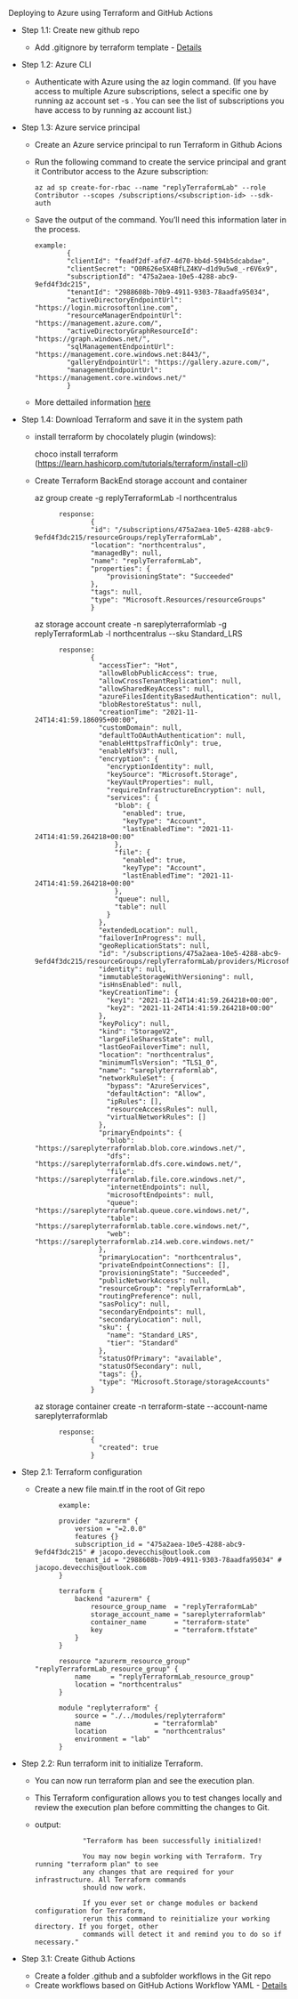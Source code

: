 Deploying to Azure using Terraform and GitHub Actions

- Step 1.1: Create new github repo
  - Add .gitignore by terraform template - <a href="https://github.com/github/gitignore/blob/master/Terraform.gitignore">Details</a>

- Step 1.2: Azure CLI
  - Authenticate with Azure using the az login command. (If you have access to multiple Azure subscriptions, select a specific one by running az account set -s <subscription-id>. You can see the list of subscriptions you have access to by running az account list.)

- Step 1.3: Azure service principal
  - Create an Azure service principal to run Terraform in Github Acions
  - Run the following command to create the service principal and grant it Contributor access to the Azure subscription:
  		
		az ad sp create-for-rbac --name "replyTerraformLab" --role Contributor --scopes /subscriptions/<subscription-id> --sdk-auth
		  
  - Save the output of the command. You’ll need this information later in the process.
		
		example:
				{
				"clientId": "feadf2df-afd7-4d70-bb4d-594b5dcabdae",
				"clientSecret": "O0R626e5X4BfLZ4KV~d1d9u5w8_-r6V6x9",
				"subscriptionId": "475a2aea-10e5-4288-abc9-9efd4f3dc215",
				"tenantId": "2988608b-70b9-4911-9303-78aadfa95034",
				"activeDirectoryEndpointUrl": "https://login.microsoftonline.com",
				"resourceManagerEndpointUrl": "https://management.azure.com/",
				"activeDirectoryGraphResourceId": "https://graph.windows.net/",
				"sqlManagementEndpointUrl": "https://management.core.windows.net:8443/",
				"galleryEndpointUrl": "https://gallery.azure.com/",
				"managementEndpointUrl": "https://management.core.windows.net/"
				}

  - More dettailed information <a href="https://registry.terraform.io/providers/hashicorp/azurerm/latest/docs/guides/service_principal_client_secret">here</a>

- Step 1.4: Download Terraform and save it in the system path
	- install terraform by chocolately plugin (windows):
  
  		choco install terraform (https://learn.hashicorp.com/tutorials/terraform/install-cli)

    - Create Terraform BackEnd storage account and container
  
		az group create -g replyTerraformLab -l northcentralus

				response: 
						{
						"id": "/subscriptions/475a2aea-10e5-4288-abc9-9efd4f3dc215/resourceGroups/replyTerraformLab",
						"location": "northcentralus",
						"managedBy": null,
						"name": "replyTerraformLab",
						"properties": {
							"provisioningState": "Succeeded"
						},
						"tags": null,
						"type": "Microsoft.Resources/resourceGroups"
						}	

  		az storage account create -n sareplyterraformlab -g replyTerraformLab -l northcentralus --sku Standard_LRS

				response:
						{
						  "accessTier": "Hot",
						  "allowBlobPublicAccess": true,
						  "allowCrossTenantReplication": null,
						  "allowSharedKeyAccess": null,
						  "azureFilesIdentityBasedAuthentication": null,
						  "blobRestoreStatus": null,
						  "creationTime": "2021-11-24T14:41:59.186095+00:00",
						  "customDomain": null,
						  "defaultToOAuthAuthentication": null,
						  "enableHttpsTrafficOnly": true,
						  "enableNfsV3": null,
						  "encryption": {
							"encryptionIdentity": null,
							"keySource": "Microsoft.Storage",
							"keyVaultProperties": null,
							"requireInfrastructureEncryption": null,
							"services": {
							  "blob": {
								"enabled": true,
								"keyType": "Account",
								"lastEnabledTime": "2021-11-24T14:41:59.264218+00:00"
							  },
							  "file": {
								"enabled": true,
								"keyType": "Account",
								"lastEnabledTime": "2021-11-24T14:41:59.264218+00:00"
							  },
							  "queue": null,
							  "table": null
							}
						  },
						  "extendedLocation": null,
						  "failoverInProgress": null,
						  "geoReplicationStats": null,
						  "id": "/subscriptions/475a2aea-10e5-4288-abc9-9efd4f3dc215/resourceGroups/replyTerraformLab/providers/Microsoft.Storage/storageAccounts/sareplyterraformlab",
						  "identity": null,
						  "immutableStorageWithVersioning": null,
						  "isHnsEnabled": null,
						  "keyCreationTime": {
							"key1": "2021-11-24T14:41:59.264218+00:00",
							"key2": "2021-11-24T14:41:59.264218+00:00"
						  },
						  "keyPolicy": null,
						  "kind": "StorageV2",
						  "largeFileSharesState": null,
						  "lastGeoFailoverTime": null,
						  "location": "northcentralus",
						  "minimumTlsVersion": "TLS1_0",
						  "name": "sareplyterraformlab",
						  "networkRuleSet": {
							"bypass": "AzureServices",
							"defaultAction": "Allow",
							"ipRules": [],
							"resourceAccessRules": null,
							"virtualNetworkRules": []
						  },
						  "primaryEndpoints": {
							"blob": "https://sareplyterraformlab.blob.core.windows.net/",
							"dfs": "https://sareplyterraformlab.dfs.core.windows.net/",
							"file": "https://sareplyterraformlab.file.core.windows.net/",
							"internetEndpoints": null,
							"microsoftEndpoints": null,
							"queue": "https://sareplyterraformlab.queue.core.windows.net/",
							"table": "https://sareplyterraformlab.table.core.windows.net/",
							"web": "https://sareplyterraformlab.z14.web.core.windows.net/"
						  },
						  "primaryLocation": "northcentralus",
						  "privateEndpointConnections": [],
						  "provisioningState": "Succeeded",
						  "publicNetworkAccess": null,
						  "resourceGroup": "replyTerraformLab",
						  "routingPreference": null,
						  "sasPolicy": null,
						  "secondaryEndpoints": null,
						  "secondaryLocation": null,
						  "sku": {
							"name": "Standard_LRS",
							"tier": "Standard"
						  },
						  "statusOfPrimary": "available",
						  "statusOfSecondary": null,
						  "tags": {},
						  "type": "Microsoft.Storage/storageAccounts"
						}

		az storage container create -n terraform-state --account-name sareplyterraformlab

				response:
						{
						  "created": true
						}

- Step 2.1: Terraform configuration
	- Create a new file main.tf in the root of Git repo
				
				example:

				provider "azurerm" {
					version = "=2.0.0"
					features {}
					subscription_id = "475a2aea-10e5-4288-abc9-9efd4f3dc215" # jacopo.devecchis@outlook.com
  					tenant_id = "2988608b-70b9-4911-9303-78aadfa95034" # jacopo.devecchis@outlook.com
				}

				terraform {
					backend "azurerm" {
						resource_group_name  = "replyTerraformLab"
						storage_account_name = "sareplyterraformlab"
						container_name       = "terraform-state"
						key                  = "terraform.tfstate"
					}
				}

				resource "azurerm_resource_group" "replyTerraformLab_resource_group" {
					name     = "replyTerraformLab_resource_group"
					location = "northcentralus"
				}

				module "replyterraform" {
					source = "./../modules/replyterraform"
					name                = "terraformlab"
					location            = "northcentralus"
					environment = "lab"					
				}

- Step 2.2: Run terraform init to initialize Terraform.
  - You can now run terraform plan and see the execution plan.
  - This Terraform configuration allows you to test changes locally and review the execution plan before committing the changes to Git.
  - output: 
  
  					"Terraform has been successfully initialized!

					You may now begin working with Terraform. Try running "terraform plan" to see
					any changes that are required for your infrastructure. All Terraform commands
					should now work.

					If you ever set or change modules or backend configuration for Terraform,
					rerun this command to reinitialize your working directory. If you forget, other
					commands will detect it and remind you to do so if necessary."

- Step 3.1: Create Github Actions 
  - Create a folder .github and a subfolder workflows in the Git repo
  - Create workflows based on GitHub Actions Workflow YAML - <a href="https://learn.hashicorp.com/tutorials/terraform/github-actions#github-actions-workflow-yaml">Details</a>



